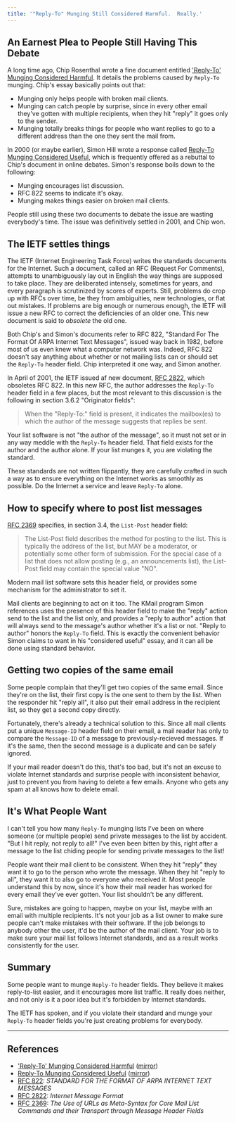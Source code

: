 ```yaml
---
title: '"Reply-To" Munging Still Considered Harmful.  Really.'
---
```


An Earnest Plea to People Still Having This Debate
--------------------------------------------------

A long time ago, Chip Rosenthal wrote a fine document entitled
['Reply-To' Munging Considered
Harmful](http://www.unicom.com/pw/reply-to-harmful.html).  It details the
problems caused by `Reply-To` munging.  Chip's essay basically points
out that:

* Munging only helps people with broken mail clients.
* Munging can catch people by surprise, since in every other email
  they've gotten with multiple recipients, when they hit "reply" it goes
  only to the sender.
* Munging totally breaks things for people who want replies to go to a
  different address than the one they sent the mail from.


In 2000 (or maybe earlier), Simon Hill wrote a response called [Reply-To
Munging Considered
Useful](http://www.metasystema.net/essays/reply-to.mhtml), which is
frequently offered as a rebuttal to Chip's document in online debates.
Simon's response boils down to the following:

* Munging encourages list discussion.
* RFC 822 seems to indicate it's okay.
* Munging makes things easier on broken mail clients.


People still using these two documents to debate the issue are wasting
everybody's time.  The issue was definitively settled in 2001, and Chip
won.


The IETF settles things
-----------------------

The IETF (Internet Engineering Task Force) writes the standards
documents for the Internet.  Such a document, called an RFC (Request For
Comments), attempts to unambiguously lay out in English the way things
are supposed to take place.  They are deliberated intensely, sometimes
for years, and every paragraph is scrutinized by scores of experts.
Still, problems do crop up with RFCs over time, be they from
ambiguities, new technologies, or flat out mistakes.  If problems are
big enough or numerous enough, the IETF will issue a new RFC to correct
the deficiencies of an older one.  This new document is said to
_obsolete_ the old one.

Both Chip's and Simon's documents refer to RFC 822, "Standard For The
Format Of ARPA Internet Text Messages", issued way back in 1982, before
most of us even knew what a computer network was.  Indeed, RFC 822
doesn't say anything about whether or not mailing lists can or should
set the `Reply-To` header field.  Chip interpreted it one way, and Simon
another.

In April of 2001, the IETF issued af new document, [RFC
2822](http://www.ietf.org/rfc/rfc2822.txt), which obsoletes RFC 822.  In
this new RFC, the author addresses the `Reply-To` header field in a few
places, but the most relevant to this discussion is the following in
section 3.6.2 "Originator fields":

> When the "Reply-To:" field is present, it indicates the mailbox(es) to
> which the author of the message suggests that replies be sent.

Your list software is not "the author of the message", so it must not
set or in any way meddle with the `Reply-To` header field.  That field
exists for the author and the author alone.  If your list munges it, you
are violating the standard.

These standards are not written flippantly, they are carefully crafted
in such a way as to ensure everything on the Internet works as smoothly
as possible.  Do the Internet a service and leave `Reply-To` alone.


How to specify where to post list messages
------------------------------------------

[RFC 2369](http://www.ietf.org/rfc/rfc2369.txt) specifies, in section
3.4, the `List-Post` header field:

> The List-Post field describes the method for posting to the list.
> This is typically the address of the list, but MAY be a moderator, or
> potentially some other form of submission. For the special case of a
> list that does not allow posting (e.g., an announcements list), the
> List-Post field may contain the special value "NO".

Modern mail list software sets this header field, or provides some
mechanism for the administrator to set it.

Mail clients are beginning to act on it too.  The KMail program Simon
references uses the presence of this header field to make the "reply"
action send to the list and the list only, and provides a "reply to
author" action that will always send to the message's author whether
it's a list or not.  "Reply to author" honors the `Reply-To` field.
This is exactly the convenient behavior Simon claims to want in his
"considered useful" essay, and it can all be done using standard behavior.


Getting two copies of the same email
------------------------------------

Some people complain that they'll get two copies of the same email.
Since they're on the list, their first copy is the one sent to them by
the list.  When the responder hit "reply all", it also put their email
address in the recipient list, so they get a second copy directly.

Fortunately, there's already a technical solution to this.  Since all
mail clients put a unique `Message-ID` header field on their email, a
mail reader has only to compare the `Message-ID` of a message to
previously-recieved messages.  If it's the same, then the second message
is a duplicate and can be safely ignored.

If your mail reader doesn't do this, that's too bad, but it's not an
excuse to violate Internet standards and surprise people with
inconsistent behavior, just to prevent you from having to delete a few
emails.  Anyone who gets any spam at all knows how to delete email.


It's What People Want
---------------------

I can't tell you how many `Reply-To` munging lists I've been on where
someone (or multiple people) send private messages to the list by
accident.  "But I hit reply, not reply to all!"  I've even been bitten
by this, right after a message to the list chiding people for sending
private messages to the list!

People want their mail client to be consistent.  When they hit "reply"
they want it to go to the person who wrote the message.  When they hit
"reply to all", they want it to also go to everyone who received it.
Most people understand this by now, since it's how their mail reader has
worked for every email they've ever gotten.  Your list shouldn't be any
different.

Sure, mistakes are going to happen, maybe on your list, maybe with an
email with multiple recipients.  It's not your job as a list owner to
make sure people can't make mistakes with their software.  If the job
belongs to anybody other the user, it'd be the author of the mail
client.  Your job is to make sure your mail list follows Internet
standards, and as a result works consistently for the user.


Summary
-------

Some people want to munge `Reply-To` header fields. They believe it
makes reply-to-list easier, and it encourages more list traffic.  It
really does neither, and not only is it a poor idea but it's forbidden
by Internet standards.

The IETF has spoken, and if you violate their standard and munge your
`Reply-To` header fields you're just creating problems for everybody.

-----

References
----------

* ['Reply-To' Munging Considered
  Harmful](http://www.unicom.com/pw/reply-to-harmful.html)
  ([mirror](reply-to/harmful.html))
* [Reply-To Munging Considered
  Useful](http://www.metasystema.net/essays/reply-to.mhtml)
  ([mirror](reply-to/useful.html))
* [RFC 822](http://www.ietf.org/rfc/rfc822.txt): _STANDARD FOR THE FORMAT
  OF ARPA INTERNET TEXT MESSAGES_
* [RFC 2822](http://www.ietf.org/rfc/rfc2822.txt): _Internet Message
  Format_
* [RFC 2369](http://www.ietf.org/rfc/rfc2369.txt): _The Use of URLs as
  Meta-Syntax for Core Mail List Commands and their Transport through
  Message Header Fields_
